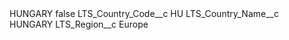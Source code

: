 <?xml version="1.0" encoding="UTF-8"?>
<CustomMetadata xmlns="http://soap.sforce.com/2006/04/metadata" xmlns:xsi="http://www.w3.org/2001/XMLSchema-instance" xmlns:xsd="http://www.w3.org/2001/XMLSchema">
    <label>HUNGARY</label>
    <protected>false</protected>
    <values>
        <field>LTS_Country_Code__c</field>
        <value xsi:type="xsd:string">HU</value>
    </values>
    <values>
        <field>LTS_Country_Name__c</field>
        <value xsi:type="xsd:string">HUNGARY</value>
    </values>
    <values>
        <field>LTS_Region__c</field>
        <value xsi:type="xsd:string">Europe</value>
    </values>
</CustomMetadata>
